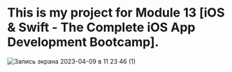 # This is my project for Module 13 [iOS & Swift - The Complete iOS App Development Bootcamp].
![Запись экрана 2023-04-09 в 11 23 46 (1)](https://user-images.githubusercontent.com/94724654/230762436-890ea865-24ad-4f94-9702-d325ae486c63.gif)
